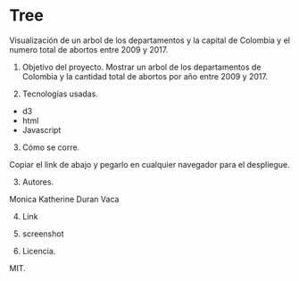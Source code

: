 # Tree
Visualización de un arbol de los departamentos y  la capital de Colombia y el numero total de abortos entre 2009 y 2017.

1) Objetivo del proyecto. 
 Mostrar un arbol de los departamentos de Colombia y la cantidad total de abortos por año entre 2009 y 2017.
 
2) Tecnologías usadas.
  - d3
  - html
  - Javascript

 3) Cómo se corre.
 
 Copiar el link de abajo y pegarlo en cualquier navegador para el despliegue. 
 
 3) Autores.
 
 Monica Katherine Duran Vaca
 
 4) Link

 
 5) screenshot
 
 
  
 6) Licencia.
 
 MIT.
